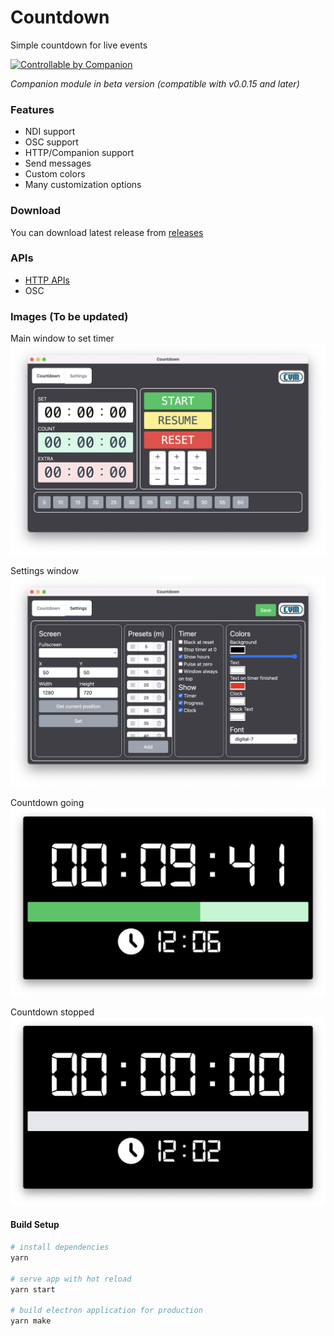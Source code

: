 # Countdown

Simple countdown for live events

<a href="https://bitfocus.io/companion/?ref=wiki" target="_new"><img height="50px" alt="Controllable by Companion" src="https://bitfocus.io/companion-badge.png?ref=wiki"></a>

_Companion module in beta version (compatible with v0.0.15 and later)_

### Features

- NDI support
- OSC support
- HTTP/Companion support
- Send messages
- Custom colors
- Many customization options

### Download

You can download latest release from [releases](https://github.com/CVMEventi/Countdown/releases)

### APIs

- [HTTP APIs](https://github.com/CVMEventi/Countdown/wiki/HTTP-APIs)
- OSC

### Images (To be updated)
Main window to set timer
![Main Window](./docs/images/main.png)

Settings window
![Setting Window](./docs/images/settings.png)

Countdown going
![Countdown Window going](./docs/images/countdown-going.png)

Countdown stopped
![Countdown Window stopped](./docs/images/countdown.png)

#### Build Setup

``` bash
# install dependencies
yarn

# serve app with hot reload
yarn start

# build electron application for production
yarn make
```
